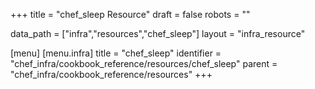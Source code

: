 +++
title = "chef_sleep Resource"
draft = false
robots = ""

data_path = ["infra","resources","chef_sleep"]
layout = "infra_resource"


[menu]
  [menu.infra]
    title = "chef_sleep"
    identifier = "chef_infra/cookbook_reference/resources/chef_sleep"
    parent = "chef_infra/cookbook_reference/resources"
+++

<!-- The contents of this page are automatically generated from the chef_sleep.yaml file in the data directory. -->
<!-- To suggest a change, edit the https://github.com/chef/chef/blob/master/lib/chef/resource/chef_sleep.rb file
      and submit a pull request to the https://github.com/chef/chef repository. -->
